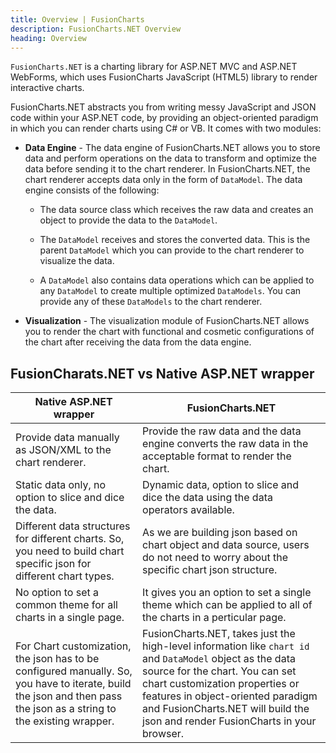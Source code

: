 ```yaml
---
title: Overview | FusionCharts
description: FusionCharts.NET Overview
heading: Overview
---
```


`FusionCharts.NET` is a charting library for ASP.NET MVC and ASP.NET WebForms, which uses FusionCharts JavaScript (HTML5) library to render interactive charts.

FusionCharts.NET abstracts you from writing messy JavaScript and JSON code within your ASP.NET code, by providing an object-oriented paradigm in which you can render charts using C# or VB. It comes with two modules: 

* **Data Engine** - The data engine of FusionCharts.NET allows you to store data and perform operations on the data to transform and optimize the data before sending it to the chart renderer. In FusionCharts.NET, the chart renderer accepts data only in the form of `DataModel`.  The data engine consists of the following:

	* The data source class which receives the raw data and creates an object to provide the data to the `DataModel`. 

	* The `DataModel` receives and stores the converted data. This is the parent `DataModel` which you can provide to the chart renderer to visualize the data. 

	* A `DataModel` also contains data operations which can be applied to any `DataModel` to create multiple optimized `DataModels`. You can provide any of these `DataModels` to the chart renderer. 

* **Visualization** - The visualization module of FusionCharts.NET allows you to render the chart with functional and cosmetic configurations of the chart after receiving the data from the data engine. 

## FusionCharats.NET vs Native ASP.NET wrapper


Native ASP.NET wrapper|FusionCharts.NET|
-|-
Provide data manually as JSON/XML to the chart renderer. |Provide the raw data and the data engine converts the raw data in the acceptable format to render the chart.|
Static data only, no option to slice and dice the data. |Dynamic data, option to slice and dice the data using the data operators available. |
Different data structures for different charts. So, you need to build chart specific json for different chart types.|As we are building json based on chart object and data source, users do not need to worry about the specific chart json structure.|
No option to set a common theme for all charts in a single page. |It gives you an option to set a single theme which can be applied to all of the charts in a perticular page. |
For Chart customization, the json has to be configured manually. So, you have to iterate, build the json and then pass the json as a string to the existing wrapper. |FusionCharts.NET, takes just the high-level information like `chart id` and `DataModel` object as the data source for the chart. You can set chart customization properties or features in object-oriented paradigm and FusionCharts.NET will build the json and render FusionCharts in your browser.|
